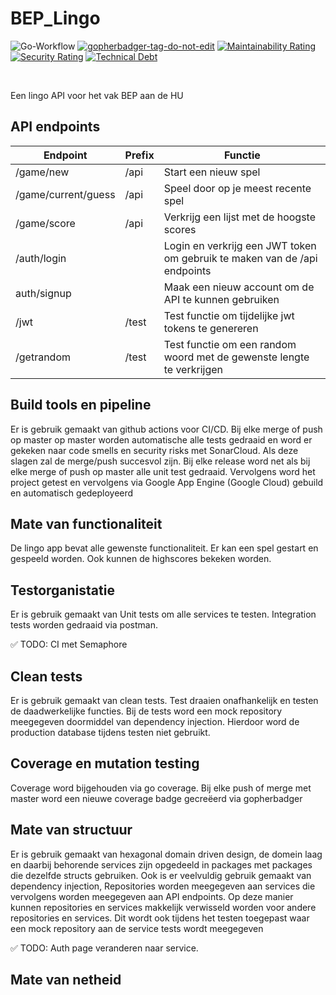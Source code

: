 
# BEP_Lingo
![Go-Workflow](https://github.com/typical-go/typical-rest-server/workflows/Go/badge.svg)
<a href='https://github.com/jpoles1/gopherbadger' target='_blank'>![gopherbadger-tag-do-not-edit](https://img.shields.io/badge/Go%20Coverage-79%25-brightgreen.svg?longCache=true&style=flat)</a>
[![Maintainability Rating](https://sonarcloud.io/api/project_badges/measure?project=DaanvandeHaar_BEP_Lingo&metric=sqale_rating)](https://sonarcloud.io/dashboard?id=DaanvandeHaar_BEP_Lingo)
[![Security Rating](https://sonarcloud.io/api/project_badges/measure?project=DaanvandeHaar_BEP_Lingo&metric=security_rating)](https://sonarcloud.io/dashboard?id=DaanvandeHaar_BEP_Lingo)
[![Technical Debt](https://sonarcloud.io/api/project_badges/measure?project=DaanvandeHaar_BEP_Lingo&metric=sqale_index)](https://sonarcloud.io/dashboard?id=DaanvandeHaar_BEP_Lingo)

</br>

Een lingo API voor het vak BEP aan de HU

## API endpoints

| Endpoint            | Prefix | Functie                                                                   |
|---------------------|--------|---------------------------------------------------------------------------|
| /game/new           | /api   | Start een nieuw spel                                                      |
| /game/current/guess | /api   | Speel door op je meest recente spel                                       |
| /game/score         | /api   | Verkrijg een lijst met de hoogste scores                                  |
| /auth/login         |        | Login en verkrijg een JWT token om gebruik te maken van de /api endpoints |
| auth/signup         |        | Maak een nieuw account om de API te kunnen gebruiken                      |
| /jwt                | /test  | Test functie om tijdelijke jwt tokens te genereren                        |
| /getrandom          | /test  | Test functie om een random woord met de gewenste lengte te verkrijgen     |

## Build tools en pipeline
Er is gebruik gemaakt van github actions voor CI/CD. Bij elke merge of push op master op master worden automatische alle tests gedraaid en word er gekeken naar code smells en security risks met SonarCloud. Als deze slagen zal de merge/push succesvol zijn.
Bij elke release word net als bij elke merge of push op master alle unit test gedraaid. Vervolgens word het project getest en vervolgens via Google App Engine (Google Cloud) gebuild en automatisch gedeployeerd


## Mate van functionaliteit
De lingo app bevat alle gewenste functionaliteit. Er kan een spel gestart en gespeeld worden. Ook kunnen de highscores bekeken worden.

## Testorganistatie
Er is gebruik gemaakt van Unit tests om alle services te testen. Integration tests worden gedraaid via postman. 

✅ TODO: CI met Semaphore

## Clean tests
Er is gebruik gemaakt van clean tests. Test draaien onafhankelijk en testen de daadwerkelijke functies. Bij de tests word een mock repository meegegeven doormiddel van dependency injection. Hierdoor word de production database tijdens testen niet gebruikt. 

## Coverage en mutation testing
Coverage word bijgehouden via go coverage. Bij elke push of merge met master word een nieuwe coverage badge gecreëerd via gopherbadger

## Mate van structuur
Er is gebruik gemaakt van hexagonal domain driven design, de domein laag en daarbij behorende services zijn opgedeeld in packages met packages die dezelfde structs gebruiken. Ook is er veelvuldig gebruik gemaakt van dependency injection, Repositories worden meegegeven aan services die vervolgens worden meegegeven aan API endpoints. Op deze manier kunnen repositories en services makkelijk verwisseld worden voor andere repositories en services. Dit wordt ook tijdens het testen toegepast waar een mock repository aan de service tests wordt meegegeven 

✅ TODO: Auth page veranderen naar service.

## Mate van netheid


